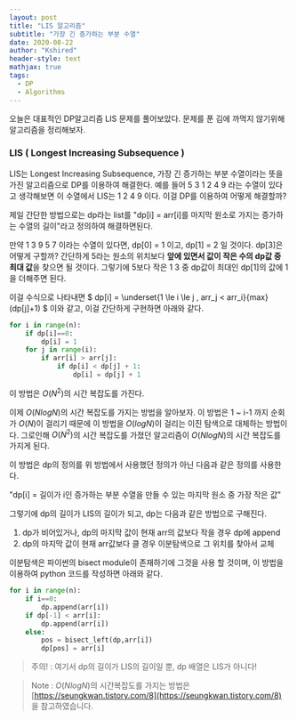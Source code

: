 ```yaml
---
layout: post
title: "LIS 알고리즘"
subtitle: "가장 긴 증가하는 부분 수열"
date: 2020-08-22
author: "Kshired"
header-style: text
mathjax: true
tags:
  - DP
  - Algorithms
---
```


오늘은 대표적인 DP알고리즘 LIS 문제를 풀어보았다. 문제를 푼 김에 까먹지 않기위해 알고리즘을 정리해보자.

### LIS ( Longest Increasing Subsequence )

LIS는 Longest Increasing Subsequence, 가장 긴 증가하는 부분 수열이라는 뜻을 가진 알고리즘으로 DP를 이용하여 해결한다. 예를 들어 5 3 1 2 4 9 라는 수열이 있다고 생각해보면 이 수열에서 LIS는 1 2 4 9 이다. 이걸 DP를 이용하여 어떻게 해결할까?

제일 간단한 방법으로는 dp라는 list를 "dp[i] = arr[i]를 마지막 원소로 가지는 증가하는 수열의 길이"라고 정의하여 해결하면된다.

만약 1 3 9 5 7 이라는 수열이 있다면, dp[0] = 1 이고, dp[1] = 2 일 것이다. dp[3]은 어떻게 구할까?
간단하게 5라는 원소의 위치보다 **앞에 있면서 값이 작은 수의 dp값 중 최대 값**을 찾으면 될 것이다. 그렇기에 5보다 작은 1 3 중 dp값이 최대인 dp[1]의 값에 1을 더해주면 된다.

이걸 수식으로 나타내면 $ dp[i] = \underset{1 \le i \le j , arr_j < arr_i}{max} (dp[j]+1) $ 이와 같고, 이걸 간단하게 구현하면 아래와 같다.

```python
for i in range(n):
    if dp[i]==0:
        dp[i] = 1
    for j in range(i):
        if arr[i] > arr[j]:
            if dp[i] < dp[j] + 1:
                dp[i] = dp[j] + 1
```

이 방법은 $O(N^2)$의 시간 복잡도를 가진다.

이제 $O(NlogN)$의 시간 복잡도를 가지는 방법을 알아보자. 이 방법은 1 ~ i-1 까지 순회가 $O(N)$이 걸리기 때문에 이 방법을 $O(logN)$이 걸리는 이진 탐색으로 대체하는 방법이다. 그로인해 $O(N^2)$의 시간 복잡도를 가졌던 알고리즘이 $O(NlogN)$의 시간 복잡도를 가지게 된다.

이 방법은 dp의 정의를 위 방법에서 사용했던 정의가 아닌 다음과 같은 정의를 사용한다.

"dp[i] = 길이가 i인 증가하는 부분 수열을 만들 수 있는 마지막 원소 중 가장 작은 값"

그렇기에 dp의 길이가 LIS의 길이가 되고, dp는 다음과 같은 방법으로 구해진다.

1. dp가 비어있거나, dp의 마지막 값이 현재 arr의 값보다 작을 경우 dp에 append
2. dp의 마지막 값이 현재 arr값보다 클 경우 이분탐색으로 그 위치를 찾아서 교체

이분탐색은 파이썬의 bisect module이 존재하기에 그것을 사용 할 것이며, 이 방법을 이용하여 python 코드를 작성하면 아래와 같다.

```python
for i in range(n):
    if i==0:
        dp.append(arr[i])
    if dp[-1] < arr[i]:
        dp.append(arr[i])
    else:
        pos = bisect_left(dp,arr[i])
        dp[pos] = arr[i]
```

> 주의! : 여기서 dp의 길이가 LIS의 길이일 뿐, dp 배열은 LIS가 아니다!

> Note : $O(NlogN)$의 시간복잡도를 가지는 방법은 [https://seungkwan.tistory.com/8](https://seungkwan.tistory.com/8) 을 참고하였습니다.
